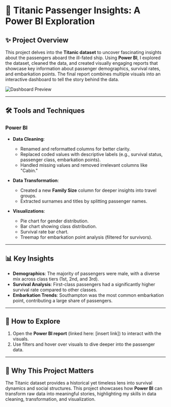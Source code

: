 # 🚢 Titanic Passenger Insights: A Power BI Exploration  

## ✨ Project Overview  
This project delves into the **Titanic dataset** to uncover fascinating insights about the passengers aboard the ill-fated ship. Using **Power BI**, I explored the dataset, cleaned the data, and created visually engaging reports that showcase key information about passenger demographics, survival rates, and embarkation points. The final report combines multiple visuals into an interactive dashboard to tell the story behind the data.  

![Dashboard Preview](https://via.placeholder.com/800x400?text=Insert+Dashboard+Image+Here)  

---

## 🛠️ Tools and Techniques  
### Power BI  
- **Data Cleaning**:  
  - Renamed and reformatted columns for better clarity.  
  - Replaced coded values with descriptive labels (e.g., survival status, passenger class, embarkation points).  
  - Handled missing values and removed irrelevant columns like "Cabin."  

- **Data Transformation**:  
  - Created a new **Family Size** column for deeper insights into travel groups.  
  - Extracted surnames and titles by splitting passenger names.  

- **Visualizations**:  
  - Pie chart for gender distribution.  
  - Bar chart showing class distribution.  
  - Survival rate bar chart.  
  - Treemap for embarkation point analysis (filtered for survivors).  

---

## 📊 Key Insights  
- **Demographics**: The majority of passengers were male, with a diverse mix across class tiers (1st, 2nd, and 3rd).  
- **Survival Analysis**: First-class passengers had a significantly higher survival rate compared to other classes.  
- **Embarkation Trends**: Southampton was the most common embarkation point, contributing a large share of passengers.  

---

## 🚀 How to Explore  
1. Open the **Power BI report** (linked here: [insert link]) to interact with the visuals.  
2. Use filters and hover over visuals to dive deeper into the passenger data.  

---

## 🌟 Why This Project Matters  
The Titanic dataset provides a historical yet timeless lens into survival dynamics and social structures. This project showcases how **Power BI** can transform raw data into meaningful stories, highlighting my skills in data cleaning, transformation, and visualization.  
